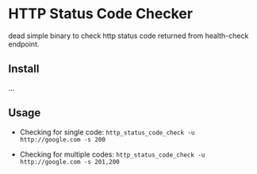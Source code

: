 # HTTP Status Code Checker

dead simple binary to check http status code returned from health-check
endpoint.

## Install

...

## Usage

- Checking for single code: `http_status_code_check -u http://google.com -s 200`

- Checking for multiple codes: `http_status_code_check -u http://google.com -s 201,200`

